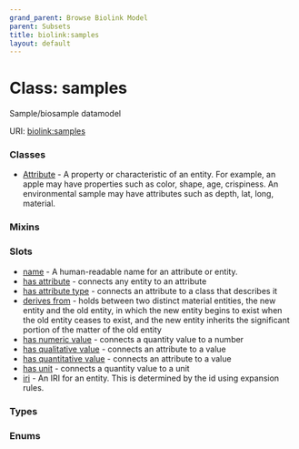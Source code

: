 ```yaml
---
grand_parent: Browse Biolink Model
parent: Subsets
title: biolink:samples
layout: default
---
```


# Class: samples


Sample/biosample datamodel

URI: [biolink:samples](https://w3id.org/biolink/samples)


### Classes

 * [Attribute](Attribute.md) - A property or characteristic of an entity. For example, an apple may have properties such as color, shape, age, crispiness. An environmental sample may have attributes such as depth, lat, long, material.

### Mixins


### Slots

 * [name](name.md) - A human-readable name for an attribute or entity.
 * [has attribute](has_attribute.md) - connects any entity to an attribute
 * [has attribute type](has_attribute_type.md) - connects an attribute to a class that describes it
 * [derives from](derives_from.md) - holds between two distinct material entities, the new entity and the old entity, in which the new entity begins to exist when the old entity ceases to exist, and the new entity inherits the significant portion of the matter of the old entity
 * [has numeric value](has_numeric_value.md) - connects a quantity value to a number
 * [has qualitative value](has_qualitative_value.md) - connects an attribute to a value
 * [has quantitative value](has_quantitative_value.md) - connects an attribute to a value
 * [has unit](has_unit.md) - connects a quantity value to a unit
 * [iri](iri.md) - An IRI for an entity. This is determined by the id using expansion rules.

### Types


### Enums

